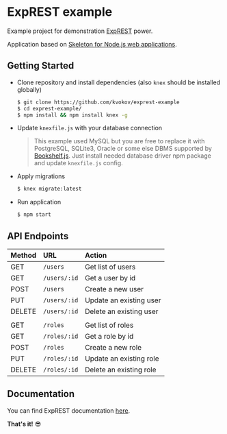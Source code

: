# ExpREST example

Example project for demonstration [ExpREST](https://github.com/kvokov/exprest) power. 

Application based on [Skeleton for Node.js web applications](https://github.com/kvokov/node-web-starter).

## Getting Started

- Clone repository and install dependencies (also `knex` should be installed globally)
    ```bash
    $ git clone https://github.com/kvokov/exprest-example
    $ cd exprest-example/
    $ npm install && npm install knex -g
    ```

- Update `knexfile.js` with your database connection
    > This example used MySQL but you are free to replace it with PostgreSQL, SQLite3, Oracle or some else DBMS supported by [Bookshelf.js](http://bookshelfjs.org/). Just install needed database driver npm package and update `knexfile.js` config.

- Apply migrations
    ```bash
    $ knex migrate:latest
    ```

- Run application
    ```bash
    $ npm start
    ```

## API Endpoints

| Method | URL          | Action                  |
| :----- | :------------| :-----------------------|
| GET    | `/users`     | Get list of users       |
| GET    | `/users/:id` | Get a user by id        |
| POST   | `/users`     | Create a new user       |
| PUT    | `/users/:id` | Update an existing user |
| DELETE | `/users/:id` | Delete an existing user |
||||
| GET    | `/roles`     | Get list of roles       |
| GET    | `/roles/:id` | Get a role by id        |
| POST   | `/roles`     | Create a new role       |
| PUT    | `/roles/:id` | Update an existing role |
| DELETE | `/roles/:id` | Delete an existing role |

## Documentation 

You can find ExpREST documentation [here](https://github.com/kvokov/exprest#documentation).

**That's it!** :sunglasses:
